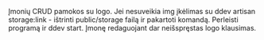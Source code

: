 Įmonių CRUD pamokos su logo. Jei nesuveikia img įkėlimas su ddev artisan storage:link -
ištrinti public/storage failą ir pakartoti komandą. Perleisti programą ir ddev start.
Įmonę redaguojant dar neišspręstas logo klausimas.
